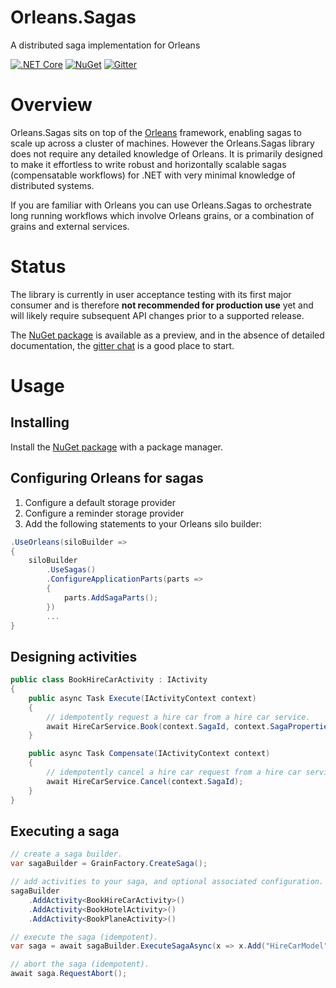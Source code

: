 # Orleans.Sagas
A distributed saga implementation for Orleans

[![.NET Core](https://github.com/OrleansContrib/Orleans.Sagas/workflows/.NET%20Core/badge.svg)](https://github.com/OrleansContrib/Orleans.Sagas/actions?query=workflow%3A%22.NET+Core%22)
[![NuGet](https://img.shields.io/nuget/v/Orleans.Sagas.svg?style=flat)](https://www.nuget.org/packages/Orleans.Sagas)
[![Gitter](https://badges.gitter.im/Join%20Chat.svg)](https://gitter.im/OrleansContrib/Orleans.Sagas?utm_source=badge&utm_medium=badge&utm_campaign=pr-badge)

# Overview
Orleans.Sagas sits on top of the [Orleans](https://github.com/dotnet/orleans) framework, enabling sagas to scale up across a cluster of machines. However the Orleans.Sagas library does not require any detailed knowledge of Orleans. It is primarily designed to make it effortless to write robust and horizontally scalable sagas (compensatable workflows) for .NET with very minimal knowledge of distributed systems.

If you are familiar with Orleans you can use Orleans.Sagas to orchestrate long running workflows which involve Orleans grains, or a combination of grains and external services.

# Status
The library is currently in user acceptance testing with its first major consumer and is therefore **not recommended for production use** yet and will likely require subsequent API changes prior to a supported release. 

The [NuGet package](https://www.nuget.org/packages/Orleans.Sagas) is available as a preview, and in the absence of detailed documentation, the [gitter chat](https://gitter.im/OrleansContrib/Orleans.Sagas) is a good place to start.

# Usage

## Installing
Install the [NuGet package](https://www.nuget.org/packages/Orleans.Sagas) with a package manager.

## Configuring Orleans for sagas
1. Configure a default storage provider
2. Configure a reminder storage provider
3. Add the following statements to your Orleans silo builder:
```csharp
.UseOrleans(siloBuilder =>
{
    siloBuilder
        .UseSagas()
        .ConfigureApplicationParts(parts =>
        {
            parts.AddSagaParts();
        })
        ...
}
```

## Designing activities
```csharp
public class BookHireCarActivity : IActivity
{
    public async Task Execute(IActivityContext context)
    {
        // idempotently request a hire car from a hire car service.
        await HireCarService.Book(context.SagaId, context.SagaProperties.Get<int>("HireCarModel"));
    }

    public async Task Compensate(IActivityContext context)
    {
        // idempotently cancel a hire car request from a hire car service.
        await HireCarService.Cancel(context.SagaId);
    }
}
```

## Executing a saga
```csharp
// create a saga builder.
var sagaBuilder = GrainFactory.CreateSaga();

// add activities to your saga, and optional associated configuration.
sagaBuilder
    .AddActivity<BookHireCarActivity>()
    .AddActivity<BookHotelActivity>()
    .AddActivity<BookPlaneActivity>()

// execute the saga (idempotent).
var saga = await sagaBuilder.ExecuteSagaAsync(x => x.Add("HireCarModel", 1));

// abort the saga (idempotent).
await saga.RequestAbort();
```
